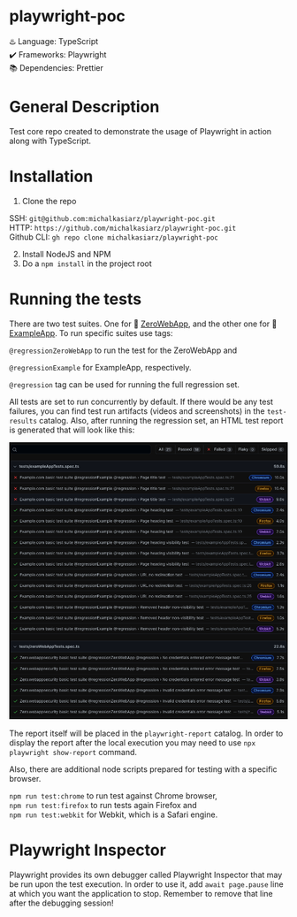 # playwright-poc

:hotsprings: Language: TypeScript  
:heavy_check_mark: Frameworks: Playwright  
:books: Dependencies: Prettier

# General Description

Test core repo created to demonstrate the usage of Playwright in action along with TypeScript.

# Installation

1. Clone the repo

SSH: `git@github.com:michalkasiarz/playwright-poc.git`  
HTTP: `https://github.com/michalkasiarz/playwright-poc.git`  
Github CLI: `gh repo clone michalkasiarz/playwright-poc`

2. Install NodeJS and NPM
3. Do a `npm install` in the project root

# Running the tests

There are two test suites. One for :link: [ZeroWebApp](http://zero.webappsecurity.com), and the other one for :link: [ExampleApp](https://example.com/). To run specific suites use tags:

`@regressionZeroWebApp` to run the test for the ZeroWebApp and

`@regressionExample` for ExampleApp, respectively.

`@regression` tag can be used for running the full regression set.

All tests are set to run concurrently by default. If there would be any test failures, you can find test run artifacts (videos and screenshots) in the `test-results` catalog. Also, after running the regression set, an HTML test report is generated that will look like this:

![alt text](test-results.png)

The report itself will be placed in the `playwright-report` catalog. In order to display the report after the local execution you may need to use `npx playwright show-report` command.

Also, there are additional node scripts prepared for testing with a specific browser.

`npm run test:chrome` to run test against Chrome browser,  
`npm run test:firefox` to run tests again Firefox and  
`npm run test:webkit` for Webkit, which is a Safari engine.

# Playwright Inspector

Playwright provides its own debugger called Playwright Inspector that may be run upon the test execution. In order to use it, add `await page.pause` line at which you want the application to stop. Remember to remove that line after the debugging session!
